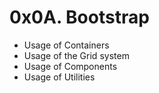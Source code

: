# 0x0A. Bootstrap

<ul>
<li>Usage of Containers</li>
<li>Usage of the Grid system</li>
<li>Usage of Components</li>
<li>Usage of Utilities</li>
</ul>
